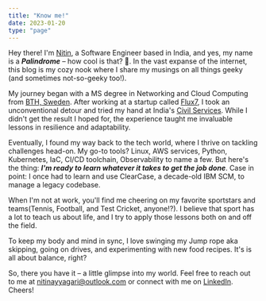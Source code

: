```yaml
---
title: "Know me!"
date: 2023-01-20
type: "page"
---
```


Hey there! I'm <u>Nitin</u>, a Software Engineer based in India, and yes, my name is a ***Palindrome*** – how cool is that? 🙂. In the vast expanse of the internet, this blog is my cozy nook where I share my musings on all things geeky (and sometimes not-so-geeky too!).

My journey began with a MS degree in Networking and Cloud Computing from [BTH, Sweden](https://www.bth.se/eng/). After working at a startup called [Flux7](https://us.nttdata.com/en/news/press-release/2019/december/ntt-data-services-to-acquire-flux7-an-aws-premier-consulting-partner), I took an unconventional detour and tried my hand at India's [Civil Services](https://www.bbc.com/news/world-asia-india-64316112). While I didn't get the result I hoped for, the experience taught me invaluable lessons in resilience and adaptability.

Eventually, I found my way back to the tech world, where I thrive on tackling challenges head-on. My go-to tools? Linux, AWS services, Python, Kubernetes, IaC, CI/CD toolchain, Observability to name a few. But here's the thing: ***I'm ready to learn whatever it takes to get the job done***. Case in point: I once had to learn and use ClearCase, a decade-old IBM SCM, to manage a legacy codebase. 

When I'm not at work, you'll find me cheering on my favorite sportstars and teams(Tennis, Football, and Test Cricket, anyone!?). I believe that sport has a lot to teach us about life, and I try to apply those lessons both on and off the field. 

To keep my body and mind in sync, I love swinging my Jump rope aka skipping, going on drives, and experimenting with new food recipes. It's is all about balance, right?

So, there you have it – a little glimpse into my world. Feel free to reach out to me at [nitinayyagari@outlook.com](mailto:nitinayyagari@outlook.com) or connect with me on [LinkedIn](https://www.linkedin.com/in/nitinayyagari/). Cheers!